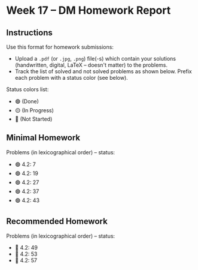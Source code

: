 # Week 17 – DM Homework Report

## Instructions

Use this format for homework submissions:

- Upload a `.pdf` (or `.jpg`, `.png`) file(-s) which contain your solutions (handwritten, digital, LaTeX – doesn't matter) to the problems.
- Track the list of solved and not solved problems as shown below. Prefix each problem with a status color (see below).

Status colors list:

- 🟢 (Done)
- 🟡 (In Progress)
- 🔴 (Not Started)

## Minimal Homework

Problems (in lexicographical order) – status:

- 🟢 4.2: 7
- 🟢 4.2: 19
- 🟢 4.2: 27
- 🟢 4.2: 37
- 🟢 4.2: 43

## Recommended Homework

Problems (in lexicographical order) – status:

- 🔴 4.2: 49
- 🔴 4.2: 53
- 🔴 4.2: 57
